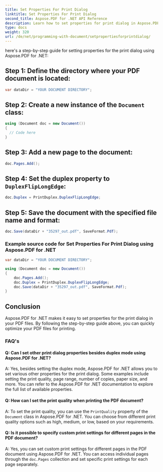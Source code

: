 ```yaml
---
title: Set Properties For Print Dialog
linktitle: Set Properties For Print Dialog
second_title: Aspose.PDF for .NET API Reference
description: Learn how to set properties for print dialog in Aspose.PDF for .NET using step-by-step guide.
type: docs
weight: 320
url: /de/net/programming-with-document/setpropertiesforprintdialog/
---
```

here's a step-by-step guide for setting properties for the print dialog using Aspose.PDF for .NET:


## Step 1: Define the directory where your PDF document is located:

```csharp
var dataDir = "YOUR DOCUMENT DIRECTORY";
```
   
## Step 2: Create a new instance of the `Document` class:

```csharp
using (Document doc = new Document())
{
  // Code here
}
```
   
## Step 3: Add a new page to the document:

```csharp
doc.Pages.Add();
```
   
## Step 4: Set the duplex property to `DuplexFlipLongEdge`:

```csharp
doc.Duplex = PrintDuplex.DuplexFlipLongEdge;
```
   
## Step 5: Save the document with the specified file name and format:

```csharp
doc.Save(dataDir + "35297_out.pdf", SaveFormat.Pdf);
```

### Example source code for Set Properties For Print Dialog using Aspose.PDF for .NET

```csharp
var dataDir = "YOUR DOCUMENT DIRECTORY";

using (Document doc = new Document())
{
	doc.Pages.Add();
	doc.Duplex = PrintDuplex.DuplexFlipLongEdge;
	doc.Save(dataDir + "35297_out.pdf", SaveFormat.Pdf);
}
```

## Conclusion

Aspose.PDF for .NET makes it easy to set properties for the print dialog in your PDF files. By following the step-by-step guide above, you can quickly optimize your PDF files for printing.

### FAQ's

#### Q: Can I set other print dialog properties besides duplex mode using Aspose.PDF for .NET?

A: Yes, besides setting the duplex mode, Aspose.PDF for .NET allows you to set various other properties for the print dialog. Some examples include setting the print quality, page range, number of copies, paper size, and more. You can refer to the Aspose.PDF for .NET documentation to explore the full list of available properties.

#### Q: How can I set the print quality when printing the PDF document?

A: To set the print quality, you can use the `PrintQuality` property of the `Document` class in Aspose.PDF for .NET. You can choose from different print quality options such as high, medium, or low, based on your requirements.

#### Q: Is it possible to specify custom print settings for different pages in the PDF document?

A: Yes, you can set custom print settings for different pages in the PDF document using Aspose.PDF for .NET. You can access individual pages through the `doc.Pages` collection and set specific print settings for each page separately.